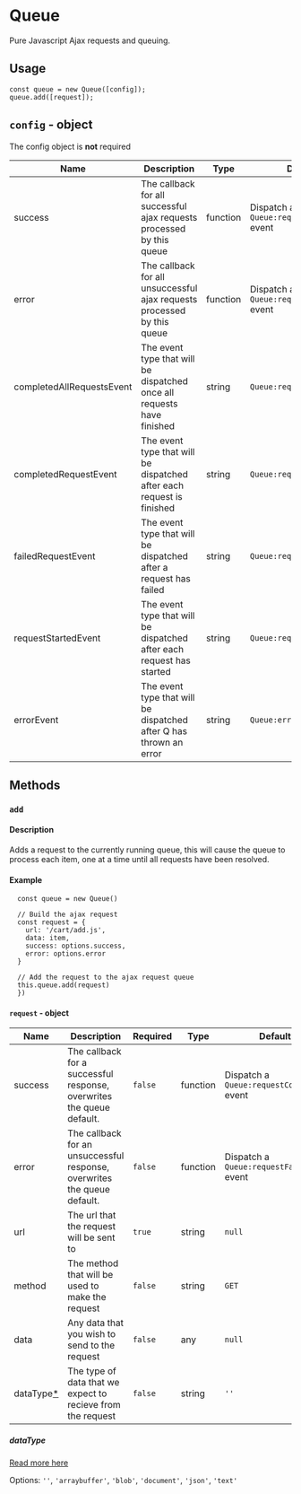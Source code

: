 # Queue

Pure Javascript Ajax requests and queuing.

## Usage
```
const queue = new Queue([config]);
queue.add([request]);
```

## `config` - object

The config object is **not** required

Name                      | Description                                                             | Type     | Default
--------------------------|-------------------------------------------------------------------------|----------|--------------------------------------
success                   | The callback for all successful ajax requests processed by this queue   | function | Dispatch a `Queue:requestCompleted` event
error                     | The callback for all unsuccessful ajax requests processed by this queue | function | Dispatch a `Queue:requestFailed` event
completedAllRequestsEvent | The event type that will be dispatched once all requests have finished  | string   | `Queue:requestsCompleted`
completedRequestEvent     | The event type that will be dispatched after each request is finished   | string   | `Queue:requestCompleted`
failedRequestEvent        | The event type that will be dispatched after a request has failed       | string   | `Queue:requestFailed`
requestStartedEvent       | The event type that will be dispatched after each request has started   | string   | `Queue:requestStarted`
errorEvent                | The event type that will be dispatched after Q has thrown an error      | string   | `Queue:error`

## Methods

### `add`
#### Description
Adds a request to the currently running queue, this will cause the queue to process each item, one at a time until all requests have been resolved.
#### Example
```
  const queue = new Queue()

  // Build the ajax request
  const request = {
    url: '/cart/add.js',
    data: item,
    success: options.success,
    error: options.error
  }

  // Add the request to the ajax request queue
  this.queue.add(request)
  })
```

#### `request` - object
Name    | Description                                                          | Required   | Type     | Default
--------------------------|----------------------------------------------------------------------|------------|----------|--------------------------
success | The callback for a successful response, overwrites the queue default. | `false` | function | Dispatch a `Queue:requestCompleted` event
error   | The callback for an unsuccessful response, overwrites the queue default. | `false` | function | Dispatch a `Queue:requestFailed` event
url     | The url that the request will be sent to | `true` | string | `null`
method  | The method that will be used to make the request  | `false` | string | `GET`
data    | Any data that you wish to send to the request  | `false` | any | `null`
dataType[*](#dataType)  | The type of data that we expect to recieve from the request | `false` | string | `''`

##### dataType

[Read more here](https://developer.mozilla.org/en-US/docs/Web/API/XMLHttpRequest/responseType)

Options:
`''`, `'arraybuffer'`, `'blob'`, `'document'`, `'json'`, `'text'`

